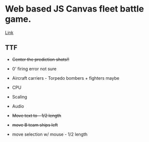 # Web based JS Canvas fleet battle game.
[Link](http://nimitzpro.github.io/midway2020)


## TTF
- ~~Center the prediction shots!!~~
- 0' firing error not sure
- Aircraft carriers - Torpedo bombers + fighters maybe
- CPU 
- Scaling
- Audio

- ~~Move text to - 1/2 length~~
- ~~move B team ships left~~
- move selection w/ mouse - 1/2 length